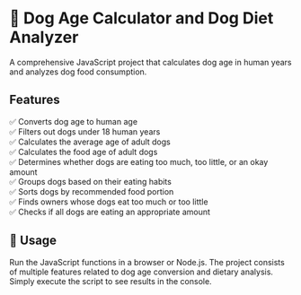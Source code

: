 # 🐶 Dog Age Calculator and Dog Diet Analyzer

A comprehensive JavaScript project that calculates dog age in human years and analyzes dog food consumption.

## Features

✅ Converts dog age to human age  
✅ Filters out dogs under 18 human years  
✅ Calculates the average age of adult dogs  
✅ Calculates the food age of adult dogs  
✅ Determines whether dogs are eating too much, too little, or an okay amount  
✅ Groups dogs based on their eating habits  
✅ Sorts dogs by recommended food portion  
✅ Finds owners whose dogs eat too much or too little  
✅ Checks if all dogs are eating an appropriate amount

## 📜 Usage

Run the JavaScript functions in a browser or Node.js. The project consists of multiple features related to dog age conversion and dietary analysis. Simply execute the script to see results in the console.
